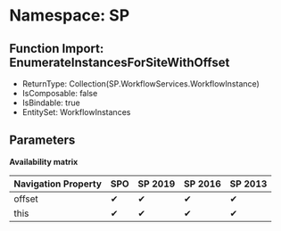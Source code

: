 # Namespace: SP

## Function Import: EnumerateInstancesForSiteWithOffset

- ReturnType: Collection(SP.WorkflowServices.WorkflowInstance)
- IsComposable: false
- IsBindable: true
- EntitySet: WorkflowInstances

## Parameters

**Availability matrix**

Navigation Property | SPO | SP 2019 | SP 2016 | SP 2013
----------|-----|---------|---------|--------
offset | ✔ | ✔ | ✔ | ✔
this | ✔ | ✔ | ✔ | ✔
